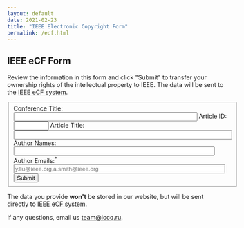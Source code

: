```yaml
---
layout: default
date: 2021-02-23
title: "IEEE Electronic Copyright Form"
permalink: /ecf.html
---
```


## IEEE eCF Form

Review the information in this form and click "Submit" to transfer
your ownership rights of the intellectual property to IEEE.
The data will be sent to the
[IEEE eCF system](https://www.ieee.org/publications/rights/copyright-main.html).

<script src="//code.jquery.com/jquery-1.9.0.min.js"></script>
<script>
var data = {
  2022: {
    record: 53703,
    title: '2022 International Conference on Code Quality (ICCQ)',
    papers: {
      1: {
        'title': 'Foreword of Organizers',
        'authors': 'Yegor Bugayenko'
      },
      3: {
        'title': 'To What Extent Can Code Quality be Improved by Eliminating Test Smells?',
        'authors': 'Haitao Wu, Ruidi Yin, Jianhua Gao, Zijie Huang and Huajun Huang'
      },
      6: {
        'title': 'Method Name Prediction for Automatically Generated Unit Tests',
        'authors': 'Maxim Petukhov, Evelina Gudauskayte, Arman Kaliyev, Mikhail Oskin, Dmitry Ivanov and Qianxiang Wang'
      },
      11: {
        'title': 'Quasi-Dominators and Random Selection in Mutation Testing',
        'authors': 'Rowland Pitts'
      }
    }
  },
  2023: {
    record: 57276,
    title: '2023 International Conference on Code Quality (ICCQ)',
    papers: {
      1: {
        'title': 'Foreword of Organizers',
        'authors': 'Yegor Bugayenko'
      },
      7753: {
        'title': 'Mutant Selection Strategies in Mutation Testing',
        'authors': 'Rowland Pitts'
      },
      3092: {
        'title': 'Understanding Software Performance Challenges - An Empirical Study on Stack Overflow',
        'authors': 'Deema Alshoaibi, Mohamed Wiem Mkaouer'
      },
      2342: {
        'title': 'Machine Learning Analysis for Software Quality Test',
        'authors': 'Al Khan, Remudin Reshid Mekuria, Ruslan Isaev'
      },
      7615: {
        'title': 'Test-based and metric-based evaluation of code generation models for practical question answering',
        'authors': 'Sergey Kovalchuk, Dmitriy Fedrushkov, Vadim Lomshakov, Artem Aliev'
      }
    }
  },
  2024: {
    record: 60895,
    title: '2024 4th International Conference on Code Quality (ICCQ)',
    papers: {
      1: {
        'title': 'Foreword of Organizers',
        'authors': 'Yegor Bugayenko'
      },
      5: {
        'title': 'Free Foil: Generating Efficient and Scope-Safe Abstract Syntax',
        'authors': 'Nikolai Kudasov, Renata Shakirova, Egor Shalagin, Karina Tyulebaeva'
      },
      8: {
        'title': 'Assessing the Code Clone Detection Capability of Large Language Models',
        'authors': 'Zixian Zhang, Takfarinas Saber'
      },
      18: {
        'title': 'Exploring the Effectiveness of Abstract Syntax Tree Patterns for Algorithm Recognition',
        'authors': 'Denis Neumüller, Florian Sihler, Raphael Straub, Matthias Tichy'
      },
      20: {
        'title': 'Replication of a Study about the Impact of Method Chaining and Comments on Readability and Comprehension',
        'authors': 'Isabel Sampaio, Alberto Sampaio'
      }
    }
  }
};
$(function() {
  let p = new URLSearchParams(window.location.search);
  let d = data[new Date().getFullYear()];
  if (d == undefined) {
    window.location.href = "/ecf-help.html";
  }
  let id = p.get('id');
  if (id == undefined) {
    window.location.href = "/ecf-help.html";
  }
  aid = parseInt(id);
  var details = d.papers[aid];
  if (details == undefined) {
    window.location.href = "/ecf-help.html";
  }
  $('input[name="ArtSource"]').val(d.record);
  $('input[name="PubTitle"]').val(d.title);
  $('input[name="ArtId"]').val(aid);
  $('input[name="ArtTitle"]').val(details.title);
  $('input[name="AuthName"]').val(details.authors);
});
</script>

<form action="https://ecopyright.ieee.org/ECTT/IntroPage.jsp" method="post">
  <fieldset>
    <input type="hidden" name="ArtSource" value=""/>
    <input type="hidden" name="rtrnurl" value="https://www.iccq.ru/ecf-success.html"/>
    <label>Conference Title:</label>
    <input type="text" required readonly size="50" name="PubTitle" value=""/>
    <label>Article ID:</label>
    <input type="text" required readonly size="7" name="ArtId" value=""/>
    <label>Article Title:</label>
    <input type="text" required readonly size="60" name="ArtTitle" value=""/>
    <label>Author Names:</label>
    <input type="text" required readonly size="55" name="AuthName" value=""/>
    <label>Author Emails:<sup class='firebrick'>*</sup></label>
    <input type="text" size="58" name="AuthEmail" placeholder="y.liu@ieee.org,a.smith@ieee.org"/>
    <label></label>
    <input name="Submit" type="submit" value="Submit"/>
  </fieldset>
</form>

The data you provide **won't** be stored in our website, but
will be sent directly to 
[IEEE eCF system](https://www.ieee.org/publications/rights/copyright-main.html).

If any questions, email us [team@iccq.ru](mailto:team@iccq.ru).
